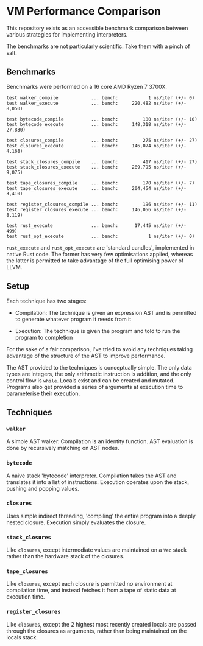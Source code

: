 # VM Performance Comparison

This repository exists as an accessible benchmark comparison between various strategies for implementing interpreters.

The benchmarks are not particularly scientific. Take them with a pinch of salt.

## Benchmarks

Benchmarks were performed on a 16 core AMD Ryzen 7 3700X.

```
test walker_compile            ... bench:           1 ns/iter (+/- 0)
test walker_execute            ... bench:     220,482 ns/iter (+/- 8,050)

test bytecode_compile          ... bench:         180 ns/iter (+/- 10)
test bytecode_execute          ... bench:     148,318 ns/iter (+/- 27,830)

test closures_compile          ... bench:         275 ns/iter (+/- 27)
test closures_execute          ... bench:     146,074 ns/iter (+/- 4,168)

test stack_closures_compile    ... bench:         417 ns/iter (+/- 27)
test stack_closures_execute    ... bench:     289,795 ns/iter (+/- 9,075)

test tape_closures_compile     ... bench:         170 ns/iter (+/- 7)
test tape_closures_execute     ... bench:     204,454 ns/iter (+/- 3,410)

test register_closures_compile ... bench:         196 ns/iter (+/- 11)
test register_closures_execute ... bench:     146,056 ns/iter (+/- 8,119)

test rust_execute              ... bench:      17,445 ns/iter (+/- 499)
test rust_opt_execute          ... bench:           1 ns/iter (+/- 0)
```

`rust_execute` and `rust_opt_execute` are 'standard candles', implemented in native Rust code. The former has very few
optimisations applied, whereas the latter is permitted to take advantage of the full optimising power of LLVM.

## Setup

Each technique has two stages:

- Compilation: The technique is given an expression AST and is permitted to generate whatever program it needs from it

- Execution: The technique is given the program and told to run the program to completion

For the sake of a fair comparison, I've tried to avoid any techniques taking advantage of the structure of the AST to
improve performance.

The AST provided to the techniques is conceptually simple. The only data types are integers, the only arithmetic
instruction is addition, and the only control flow is `while`. Locals exist and can be created and mutated. Programs
also get provided a series of arguments at execution time to parameterise their execution.

## Techniques

### `walker`

A simple AST walker. Compilation is an identity function. AST evaluation is done by recursively matching on AST nodes.

### `bytecode`

A naive stack 'bytecode' interpreter. Compilation takes the AST and translates it into a list of instructions. Execution
operates upon the stack, pushing and popping values.

### `closures`

Uses simple indirect threading, 'compiling' the entire program into a deeply nested closure. Execution simply evaluates
the closure.

### `stack_closures`

Like `closures`, except intermediate values are maintained on a `Vec` stack rather than the hardware stack of the
closures.

### `tape_closures`

Like `closures`, except each closure is permitted no environment at compilation time, and instead fetches it from a tape
of static data at execution time.

### `register_closures`

Like `closures`, except the 2 highest most recently created locals are passed through the closures as arguments, rather
than being maintained on the locals stack.
